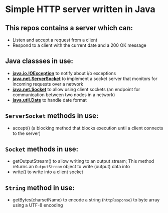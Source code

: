 # Simple HTTP server written in Java
## This repos contains a server which can:
* Listen and accept a request from a client
* Respond to a client with the current date and a 200 OK message

## Java classses in use:
* **[java.io.IOException](https://docs.oracle.com/javase/7/docs/api/java/io/IOException.html)** to notify about i/o exceptions
* **[java.net.ServerSocket](https://docs.oracle.com/javase/7/docs/api/java/net/ServerSocket.html)** to implement a socket server that monitors for incoming requests over a network
* **[java.net.Socket](https://docs.oracle.com/javase/7/docs/api/java/net/Socket.html)** to allow using client sockets (an endpoint for communication between two nodes in a network)
* **[java.util.Date](https://docs.oracle.com/javase/7/docs/api/java/sql/Date.html)** to handle date format


## `ServerSocket` methods in use:
* accept() (a blocking method that blocks execution until a client connects to the server)

## `Socket` methods in use:
* getOutputStream() to allow writing to an output stream;
This method returns an `OutputStream` object to write (output) data into
* write() to write into a client socket

## `String` method in use:
* getBytes(charsetName) to encode a string (`httpResponse`) to byte array using a UTF-8 encoding